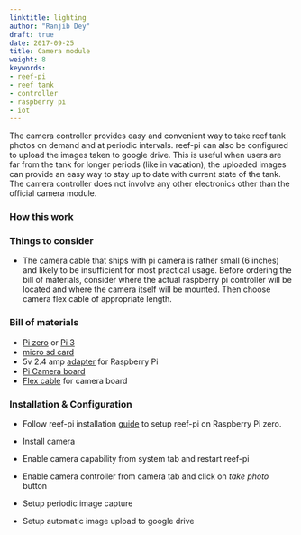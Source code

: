 ```yaml
---
linktitle: lighting
author: "Ranjib Dey"
draft: true
date: 2017-09-25
title: Camera module
weight: 8
keywords:
- reef-pi
- reef tank
- controller
- raspberry pi
- iot
---
```


The camera controller provides easy and convenient way to take reef tank photos on demand and at periodic intervals. reef-pi can also be configured to upload the images taken to google drive. This is useful when users are far from the tank for longer periods (like in vacation), the uploaded images can provide an easy way to stay up to date with current state of the tank. The camera controller does not involve any other electronics other than the official camera module.

### How this work

### Things to consider

- The camera cable that ships with pi camera is rather small (6 inches) and likely to be insufficient for most practical usage. Before ordering the bill of materials, consider where the actual raspberry pi controller will be located and where the camera itself will be mounted. Then choose camera flex cable of appropriate length.

### Bill of materials

- [Pi zero](https://www.adafruit.com/product/3400) or [Pi 3](https://www.adafruit.com/product/3055)
- [micro sd card](https://www.adafruit.com/product/2693)
- 5v 2.4 amp [adapter](https://www.adafruit.com/product/1995) for Raspberry Pi
- [Pi Camera board](https://www.adafruit.com/product/1367l)
- [Flex cable](https://www.adafruit.com/product/2144) for camera board

### Installation & Configuration

- Follow reef-pi installation [guide](../../guides/install) to setup reef-pi on Raspberry Pi zero.

- Install camera

- Enable camera capability from system tab and restart reef-pi

- Enable camera controller from camera tab and click on *take photo* button

- Setup periodic image capture

- Setup automatic image upload to google drive

